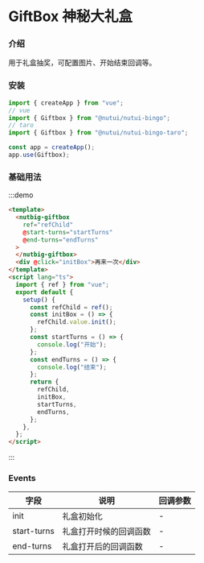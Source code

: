 # GiftBox 神秘大礼盒

### 介绍

用于礼盒抽奖，可配置图片、开始结束回调等。

### 安装

```javascript
import { createApp } from "vue";
// vue
import { Giftbox } from "@nutui/nutui-bingo";
// taro
import { Giftbox } from "@nutui/nutui-bingo-taro";

const app = createApp();
app.use(Giftbox);
```

### 基础用法

:::demo

```html
<template>
  <nutbig-giftbox
    ref="refChild"
    @start-turns="startTurns"
    @end-turns="endTurns"
  >
  </nutbig-giftbox>
  <div @click="initBox">再来一次</div>
</template>
<script lang="ts">
  import { ref } from "vue";
  export default {
    setup() {
      const refChild = ref();
      const initBox = () => {
        refChild.value.init();
      };
      const startTurns = () => {
        console.log("开始");
      };
      const endTurns = () => {
        console.log("结束");
      };
      return {
        refChild,
        initBox,
        startTurns,
        endTurns,
      };
    },
  };
</script>
```

:::

### Events

| 字段        | 说明                   | 回调参数 |
| ----------- | ---------------------- | -------- |
| init        | 礼盒初始化             | -        |
| start-turns | 礼盒打开时候的回调函数 | -        |
| end-turns   | 礼盒打开后的回调函数   | -        |
